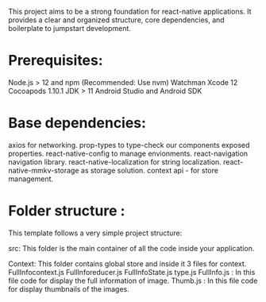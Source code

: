This project aims to be a strong foundation for react-native applications. It provides a clear and organized structure, core dependencies, and boilerplate to jumpstart development.

# Prerequisites:
Node.js > 12 and npm (Recommended: Use nvm)
Watchman
Xcode 12
Cocoapods 1.10.1
JDK > 11
Android Studio and Android SDK

# Base dependencies:
axios for networking.
prop-types to type-check our components exposed properties.
react-native-config to manage envionments.
react-navigation navigation library.
react-native-localization for string localization.
react-native-mmkv-storage as storage solution.
context api - for store management.

# Folder structure :
This template follows a very simple project structure:

src: This folder is the main container of all the code inside your application.

  Context: This folder contains global store and inside it 3 files for context.
    FullInfocontext.js
    FullInforeducer.js
    FullInfoState.js
    type.js
  FullInfo.js : In this file code for display the full information of image.
  Thumb.js : In this file code for display thumbnails of the images.
      
  


